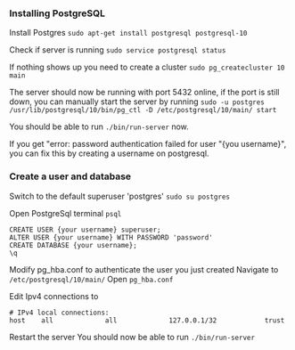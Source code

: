 ### Installing PostgreSQL

Install Postgres 
`sudo apt-get install postgresql postgresql-10`

Check if server is running
`sudo service postgresql status`

If nothing shows up you need to create a cluster
`sudo pg_createcluster 10 main`

The server should now be running with port 5432 online, if the port is still down, you can manually start the server by running
`sudo -u postgres /usr/lib/postgresql/10/bin/pg_ctl -D /etc/postgresql/10/main/ start`

You should be able to run `./bin/run-server` now.

If you get "error: password authentication failed for user \"{you username}\", you can fix this by creating a username on postgresql.

### Create a user and database
Switch to the default superuser 'postgres' `sudo su postgres`

Open PostgreSql terminal `psql`
```
CREATE USER {your username} superuser;
ALTER USER {your username} WITH PASSWORD 'password'
CREATE DATABASE {your username};
\q
```

Modify pg_hba.conf to authenticate the user you just created
Navigate to `/etc/postgresql/10/main/`
Open `pg_hba.conf`

Edit Ipv4 connections to 
```
# IPv4 local connections: 
host    all             all             127.0.0.1/32            trust 
```

Restart the server
You should now be able to run `./bin/run-server`


